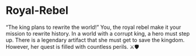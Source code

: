 # Royal-Rebel
“The king plans to rewrite the world!” You, the royal rebel make it your mission to rewrite history.
In a world with a corrupt king, a hero must step up. There is a legendary artifact that she must get to save the kingdom. However, her quest is filled with countless perils.
⚔️🛡️
